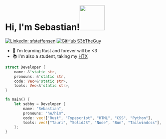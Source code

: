 # Hi, I'm Sebastian!<img src="https://gifdb.com/images/high/cute-wave-small-fox-06runm73dcrrg9ea.gif" width="80"></h2>
[![Linkedin: sfsteffensen](https://img.shields.io/badge/-Sebastian-blue?style=flat-square&logo=Linkedin&logoColor=white&link=https://www.linkedin.com/in/sfsteffensen/)](https://www.linkedin.com/in/sfsteffensen/)
[![GitHub S3bTheGuy](https://img.shields.io/github/followers/S3bTheGuy?label=follow&style=social)](https://github.com/S3bTheGuy)

- 🌱 I’m learning Rust and forever will be <3
- 📚 I'm also a student, taking my [HTX](https://en.wikipedia.org/wiki/Higher_Technical_Examination_Programme)

```rs
struct Developer {
    name: &'static str,
    pronouns: &'static str,
    code: Vec<&'static str>,
    tools: Vec<&'static str>,
}

fn main() {
    let sebby = Developer {
        name: "Sebastian",
        pronouns: "he/him",
        code: vec!["Rust", "Typescript", "HTML", "CSS", "Python"],
        tools: vec!["Tauri", "SolidJS", "Node", "Bun", "Tailwindcss"],
    };
}
```

<!---
S3bTheGuy/S3bTheGuy is a ✨ special ✨ repository because its `README.md` (this file) appears on your GitHub profile.
You can click the Preview link to take a look at your changes.
--->
